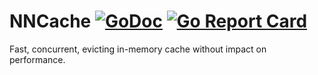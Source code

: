 # NNCache  [![GoDoc](https://camo.githubusercontent.com/bb11101fe07f15da3a338b1a4e5ca242771f20da/68747470733a2f2f676f646f632e6f72672f6769746875622e636f6d2f616c6c6567726f2f62696763616368653f7374617475732e737667)](https://godoc.org/github.com/allegro/bigcache) [![Go Report Card](https://camo.githubusercontent.com/290b4a6e0b89b632e6ca0183ae5f00f1b3adeab1/68747470733a2f2f676f7265706f7274636172642e636f6d2f62616467652f6769746875622e636f6d2f616c6c6567726f2f6269676361636865)](https://goreportcard.com/report/github.com/allegro/bigcache)

Fast, concurrent, evicting in-memory cache without impact on performance. 
